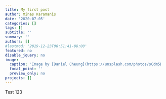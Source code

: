 ```yaml
---
title: My first post
author: Minas Karamanis
date: '2020-07-05'
categories: []
tags: []
subtitle: ''
summary: ''
authors: []
#lastmod: '2019-12-23T08:51:41-08:00'
featured: no
disable_jquery: no
image:
  caption: 'Image by [Daniel Cheung](https://unsplash.com/photos/sCdm5DiJb8w)'
  focal_point: ''
  preview_only: no
projects: []
---
```


Test 123